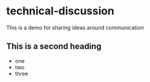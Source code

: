# technical-discussion
This is a demo for sharing ideas around communication

## This is a second heading

* one
* two
* three

